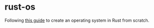# rust-os
Following [this guide](https://os.phil-opp.com/) to create an operating system in Rust from scratch.
